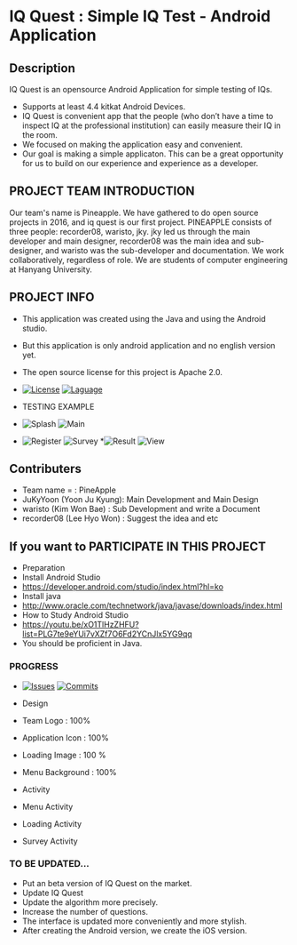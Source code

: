 IQ Quest : Simple IQ Test - Android Application 
===============================================================

## Description

IQ Quest is an opensource Android Application for simple testing of IQs.

* Supports at least 4.4 kitkat Android Devices.
* IQ Quest is convenient app that the people (who don’t have a time to inspect IQ at the professional institution)
  can easily measure their IQ in the room.
* We focused on making the application easy and convenient. 
* Our goal is making a simple applicaton. This can be a great opportunity for us to build on our experience and experience as a developer.
 
## PROJECT TEAM INTRODUCTION

Our team's name is Pineapple.
We have gathered to do open source projects in 2016, and iq quest is our first project.
PINEAPPLE consists of three people: recorder08, waristo, jky.
jky led us through the main developer and main designer,
recorder08 was the main idea and sub-designer,
and waristo was the sub-developer and documentation.
We work collaboratively, regardless of role.
We are students of computer engineering at Hanyang University.

## PROJECT INFO

* This application was created using the Java and using the Android studio.
* But this application is only android application and no english version yet.
* The open source license for this project is Apache 2.0.
* [![License](https://img.shields.io/hexpm/l/plug.svg)](http://www.apache.org/licenses/LICENSE-2.0)
[![Laguage](https://img.shields.io/badge/language-JAVA-red.svg)](http://www.oracle.com/technetwork/java/javase/downloads/index.html)

* TESTING EXAMPLE
  
* ![Splash](http://blogfiles.naver.net/MjAxNjEyMjFfMjYg/MDAxNDgyMjY1NzcwMzg5.Ysc9qQJWd1K-Y5FNwwV8zzCEe_X02vUIl2KqS_18RWog.d_0TWW5YLHthGQwHdSldkoCQoI0zHVTH5DtzgiuJLf0g.PNG.yoongh97/splashex.png)
![Main](http://blogfiles.naver.net/MjAxNjEyMjFfMTc1/MDAxNDgyMjY2MjQ2NTA4.rLmnoXrWh9WEhYB9ioUTe7WE-J3PtVJH4wOvJGCL3XMg.MaruRFgdD60xf2kJ5zzZp0g0JY_wM4CL4vGHGGCBR0Qg.PNG.yoongh97/main.png)
* ![Register](http://blogfiles.naver.net/MjAxNjEyMjFfMjky/MDAxNDgyMjY2MjQ3MTUw.XUGh-vzmwr1GZ7JeafAzUDGqRGCUwFDlkgsDtIA-eqMg.nNNm1JYbNICkjeisGdnHTpyRyrVDaf_4PcB7QKT4FSgg.PNG.yoongh97/login.png) 
![Survey](http://blogfiles.naver.net/MjAxNjEyMjFfMjc0/MDAxNDgyMjY2MjQ2Njk5.JcZBPYcjJQTIGlcOw9zhlkiydDdSVzqtCjesNhJC6ngg.bqanN6YEb6nluojqTIBLYjoH4e2gA2O0O5w1fxcae5gg.PNG.yoongh97/surveysample.png) 
*![Result](http://blogfiles.naver.net/MjAxNjEyMjFfNDIg/MDAxNDgyMjY2MjQ2NTIz.a6hVTadoZzhkudqdPGR4a-2RIgj0ANZv3GkTQjr5Ne8g.DJVz2RgE6Mk8HNlD0XJQM63MW9CeWfwclds-SFij8iog.PNG.yoongh97/result.png)
![View](http://blogfiles.naver.net/MjAxNjEyMjFfNjMg/MDAxNDgyMjY2MjQ2ODgz.i4Khoflt-DOb2Bc8Mo1UqwvbggsVHcGBCiJbFoLUqGYg.RrE0dRrnfMKr3FkFRxtx2C6hi1tL8liQBu2ilfxNa3Ug.PNG.yoongh97/view.png)

## Contributers
* Team name = : PineApple
 * JuKyYoon (Yoon Ju Kyung): Main Development and Main Design
 * waristo (Kim Won Bae) : Sub Development and write a Document
 * recorder08 (Lee Hyo Won) : Suggest the idea and etc

## If you want to PARTICIPATE IN THIS PROJECT

* Preparation
 * Install Android Studio 
  * https://developer.android.com/studio/index.html?hl=ko
 * Install java
  * http://www.oracle.com/technetwork/java/javase/downloads/index.html
 * How to Study Android Studio
  * https://youtu.be/xO1TlHzZHFU?list=PLG7te9eYUi7vXZf7O6Fd2YCnJlx5YG9qq
* You should be proficient in Java.

### PROGRESS
 * [![Issues](https://img.shields.io/badge/Issues-30-blue.svg)](https://github.com/JuKyYoon/Pineapple/issues)
 [![Commits](https://img.shields.io/badge/commits-70-blue.svg)](https://github.com/JuKyYoon/Pineapple/commits)


 * Design
  * Team Logo : 100%
  * Application Icon : 100%
  * Loading Image : 100 %
  * Menu Background : 100% 
 * Activity
  * Menu Activity 
  * Loading Activity
  * Survey Activity 
 
### TO BE UPDATED...
  
 * Put an beta version of IQ Quest on the market.
 * Update IQ Quest
  * Update the algorithm more precisely.
  * Increase the number of questions.
  * The interface is updated more conveniently and more stylish.
 * After creating the Android version, we create the iOS version.
